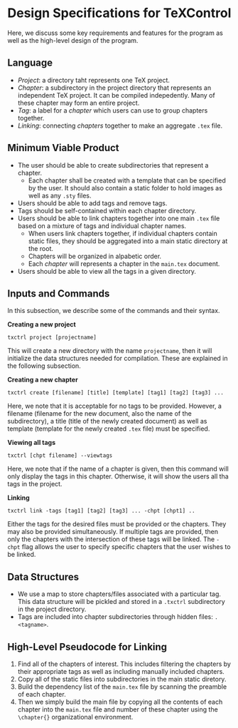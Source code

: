 # Design Specifications for TeXControl
Here, we discuss some key requirements and features for the program as well as the 
high-level design of the program.

## Language 
- *Project*: a directory taht represents one TeX project.
- *Chapter*: a subdirectory in the project directory that represents an independent 
TeX project. It can be compiled indepedently. Many of these chapter may form an 
entire project.
- *Tag*: a label for a *chapter* which users can use to group chapters together.
- *Linking*: connecting *chapters* together to make an aggregate `.tex` file. 

## Minimum Viable Product
- The user should be able to create subdirectories that represent a chapter. 
	- Each chapter shall be created with a template that can be specified by the 
	  user. It should also contain a static folder to hold images as well as any
	  `.sty` files.
- Users should be able to add tags and remove tags. 
- Tags should be self-contained within each chapter directory.
- Users should be able to link chapters together into one main `.tex` file based on
  a mixture of tags and individual chapter names. 
	- When users link chapters together, if individual chapters contain static files, 
	  they should be aggregated into a main static directory at the root.
	- Chapters will be organized in alpabetic order. 
	- Each *chapter* will represents a chapter in the `main.tex` document. 
- Users should be able to view all the tags in a given directory.

## Inputs and Commands
In this subsection, we describe some of the commands and their syntax.

**Creating a new project**
```shell
txctrl project [projectname]
```
This will create a new directory with the name `projectname`, then it will initialize the
data structures needed for compilation. These are explained in the following subsection.

**Creating a new chapter**
```shell
txctrl create [filename] [title] [template] [tag1] [tag2] [tag3] ...
```
Here, we note that it is acceptable for no tags to be provided. However, a filename
(filename for the new document, also the name of the subdirectory), a title (title
of the newly created document) as well as template (template for the newly created `.tex`
file) must be specified. 

**Viewing all tags**
```shell
txctrl [chpt filename] --viewtags
```
Here, we note that if the name of a chapter is given, then this command will only
display the tags in this chapter. Otherwise, it will show the users all tha tags in the project.

**Linking**
```shell
txctrl link -tags [tag1] [tag2] [tag3] ... -chpt [chpt1] .. 
```
Either the tags for the desired files must be provided or the chapters. They may also 
be provided simultaneously. If multiple tags are provided, then only the chapters with the 
intersection of these tags will be linked. The `-chpt` flag allows the user to specify specific
chapters that the user wishes to be linked.


## Data Structures
- We use a map to store chapters/files associated with a particular tag. This data structure
will be pickled and stored in a `.txctrl` subdirectory in the project directory.
- Tags are included into chapter subdirectories through hidden files: `.<tagname>`.

## High-Level Pseudocode for Linking
1. Find all of the chapters of interest. This includes filtering the chapters by their 
   appropriate tags as well as including manually included chapters.
2. Copy all of the static files into subdirectories in the main static diretory.
3. Build the dependency list of the `main.tex` file by scanning the preamble of each chapter. 
4. Then we simply build the main file by copying all the contents of each chapter into the 
`main.tex` file and number of these chapter using the `\chapter{}` organizational environment.

